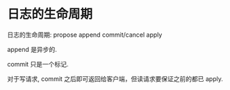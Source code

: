 # 日志的生命周期

日志的生命周期: propose append commit/cancel apply

append 是异步的.

commit 只是一个标记.

对于写请求, commit 之后即可返回给客户端，但读请求要保证之前的都已 apply.
